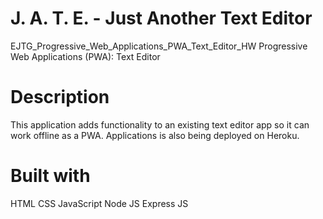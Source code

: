 # J. A. T. E. - Just Another Text Editor

EJTG_Progressive_Web_Applications_PWA_Text_Editor_HW
Progressive Web Applications (PWA): Text Editor


# Description

This application adds functionality to an existing text editor app so it can work offline as a PWA. Applications is also being deployed on Heroku.

# Built with

 HTML
 CSS
 JavaScript
 Node JS
 Express JS